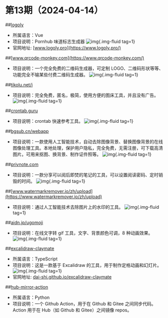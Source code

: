 # 第13期（2024-04-14）


##[logoly](https://github.com/bestony/logoly)
- 所属语言：Vue
- 项目说明：Pornhub 味道标志生成器
![img](https://ghfast.top/https://raw.githubusercontent.com/xiaoxuan6/weekly/main/docs/static/images/2024-04-14/1713062438.png){.img-fluid tag=1}
- 官网地址: [www.logoly.pro](https://www.logoly.pro/)

##[www.qrcode-monkey.com](https://www.qrcode-monkey.com/)
- 项目说明：一个完全免费的二维码生成器，可定制 LOGO、二维码形状等等、功能完全不输某些付费二维码生成器。
![img](https://ghfast.top/https://raw.githubusercontent.com/xiaoxuan6/weekly/main/docs/static/images/2024-04-14/1713063444.png){.img-fluid tag=1}

##[tikolu.net/i](https://tikolu.net/i/)
- 项目说明：完全免费，匿名，极简，使用方便的图床工具，并且没有广告。
![img](https://ghfast.top/https://raw.githubusercontent.com/xiaoxuan6/weekly/main/docs/static/images/2024-04-14/1713063781.png){.img-fluid tag=1}


##[crontab.guru](https://crontab.guru/)
- 项目说明：crontab 快速参考工具。
![img](https://ghfast.top/https://raw.githubusercontent.com/xiaoxuan6/weekly/main/docs/static/images/2024-04-14/1713064720.png){.img-fluid tag=1}

##[bgsub.cn/webapp](https://bgsub.cn/webapp/)
- 项目说明：一款使用人工智能技术，自动去除图像背景、替换图像背景的在线图像处理工具。本地处理，保护用户隐私，完全免费，无需注册，可下载高清图片。可用来抠图、换背景、制作证件照等。
![img](https://ghfast.top/https://raw.githubusercontent.com/xiaoxuan6/weekly/main/docs/static/images/2024-04-14/1713066314.png){.img-fluid tag=1}

##[privnote.com](https://privnote.com)
- 项目说明：一款分享可以阅后即焚的笔记的工具，可以设置阅读密码、定时销毁的时间。
![img](https://ghfast.top/https://raw.githubusercontent.com/xiaoxuan6/weekly/main/docs/static/images/2024-04-14/1713067058.png){.img-fluid tag=1}

##[www.watermarkremover.io/zh/upload](https://www.watermarkremover.io/zh/upload)
- 项目说明：通过人工智能技术去除图片上的水印的工具。
![img](https://ghfast.top/https://raw.githubusercontent.com/xiaoxuan6/weekly/main/docs/static/images/2024-04-14/1713067504.png){.img-fluid tag=1}

##[aidn.jp/ugomoji](https://aidn.jp/ugomoji/)
- 项目说明：在线文字转 gif 工具，文字、背景颜色可调，8 种动画效果。
![img](https://ghfast.top/https://raw.githubusercontent.com/xiaoxuan6/weekly/main/docs/static/images/2024-04-14/1713067980.png){.img-fluid tag=1}

##[excalidraw-claymate](https://github.com/dai-shi/excalidraw-claymate)
- 所属语言：TypeScript
- 项目说明：这是一款基于 Excalidraw 的工具，用于制作定格动画和幻灯片。
![img](https://ghfast.top/https://raw.githubusercontent.com/xiaoxuan6/weekly/main/docs/static/images/2024-04-14/1713068933.png){.img-fluid tag=1}
- 官网地址: [dai-shi.github.io/excalidraw-claymate](https://dai-shi.github.io/excalidraw-claymate/)

##[hub-mirror-action](https://github.com/Yikun/hub-mirror-action)
- 所属语言：Python
- 项目说明：一个 Github Action，用于在 Github 和 Gitee 之间同步代码。Action 用于在 Hub（如 Github 和 Gitee）之间镜像 repos。
